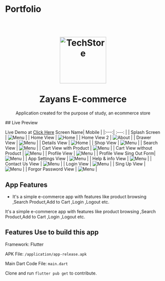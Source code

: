 # Portfolio

<h1 align="center">
<br>
  <img src="https://github.com/tawhidgithub/Zayans/assets/82618060/a0380f47-f755-4e0e-81bf-de0d073bfe09" alt="TechStore" width="150">
<br>
<br>
Zayans E-commerce
</h1>

<p align="center">
Application created for the purpose of study, an ecommerce store
</p>
## Live Preview

Live Demo at [Click Here](https://shashiben.me/#/)
Screen Name| Mobile |
|:---:| :---: |
| Splash Screen | ![Menu](https://github.com/tawhidgithub/Zayans/assets/82618060/40d88e7c-2441-4c8a-a92c-74b8b0a101cb,) |
| Home View | ![Home](https://github.com/tawhidgithub/Zayans/assets/82618060/6f3a4511-baf1-46a2-ae85-31bb65d2cfcc) |
| Home View 2 |  ![About](https://github.com/tawhidgithub/Zayans/assets/82618060/3acca6d9-6fa8-4d08-aebb-b5243f5c3a95) |
| Drawer  View | ![Menu](https://github.com/tawhidgithub/Zayans/assets/82618060/260729fe-701a-4707-af8a-e20a014dd629) |
| Details View | ![Home](https://github.com/tawhidgithub/Zayans/assets/82618060/ec1c8006-9d02-427b-b0b5-0e612c778059) |
|  Shop View | ![Menu](https://github.com/tawhidgithub/Zayans/assets/82618060/e0b6fd8f-30c8-4cfd-88f8-f62cc9aa9a47) |
|  Search View | ![Menu](https://github.com/tawhidgithub/Zayans/assets/82618060/0cfbef1b-22bb-4725-8493-e20cb694ed0c) |
| Cart View with Product |  ![Menu](https://github.com/tawhidgithub/Zayans/assets/82618060/560f9311-4cf8-4c15-838c-f5927c4e68da) |
| Cart View without Product | ![Menu](https://github.com/tawhidgithub/Zayans/assets/82618060/0375e32a-7556-4c43-8a5f-75d2d6787908) |
| Profile View | ![Menu](https://github.com/tawhidgithub/Zayans/assets/82618060/9c40fbe3-25a4-46b7-bb17-a2825740bf95) |
| Profile View Sing Out Form| ![Menu](https://github.com/tawhidgithub/Zayans/assets/82618060/4b5bd3bc-e3a1-449c-a8cf-1cb405abe253) |
| App Settings View | ![Menu](https://github.com/tawhidgithub/Zayans/assets/82618060/dc11fc2a-ddcc-4345-8bd5-7ef7e0e8a4df) |
| Help & info View | ![Menu](https://github.com/tawhidgithub/Zayans/assets/82618060/db353c56-2053-4841-81b5-b7c1ff11dd1e) |
| Contact Us View | ![Menu](https://github.com/tawhidgithub/Zayans/assets/82618060/ea1958cf-625f-4eed-873e-ba9a86cc801d) |
| Login View | ![Menu](https://github.com/tawhidgithub/Zayans/assets/82618060/118cee7e-e02e-49cd-9186-31475887a474) |
| Sing Up View | ![Menu](https://github.com/tawhidgithub/Zayans/assets/82618060/cedede41-681b-4c93-b774-19f1e93d6d38) |
| Forgor Password View | ![Menu](https://github.com/tawhidgithub/Zayans/assets/82618060/cb3eb7a8-23fd-4a30-81c8-691ff6205ffa) |


## App Features

-  It's a simple e-commerce app with features like product browsing ,Search Product,Add to Cart ,Login ,Logout etc.

 It's a simple e-commerce app with features like product browsing ,Search Product,Add to Cart ,Login ,Logout etc.


## Features Use to build this app

Framework: Flutter



APK File: `/application/app-release.apk`

Main Dart Code File: `main.dart`

Clone and run `flutter pub get` to contribute.


